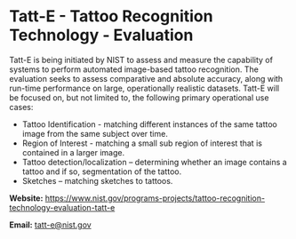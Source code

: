 # Tatt-E - Tattoo Recognition Technology - Evaluation

Tatt-E is being initiated by NIST to assess and measure the capability of systems to perform automated image-based tattoo recognition.  The evaluation seeks to assess comparative and absolute accuracy, along with run-time performance on large, operationally realistic datasets. Tatt-E will be focused on, but not limited to, the following primary operational use cases:
- Tattoo Identification - matching different instances of the same tattoo image from the same subject over time.
- Region of Interest - matching a small sub region of interest that is contained in a larger image.
- Tattoo detection/localization – determining whether an image contains a tattoo and if so, segmentation of the tattoo.
- Sketches – matching sketches to tattoos.

**Website:** https://www.nist.gov/programs-projects/tattoo-recognition-technology-evaluation-tatt-e

**Email:** tatt-e@nist.gov




